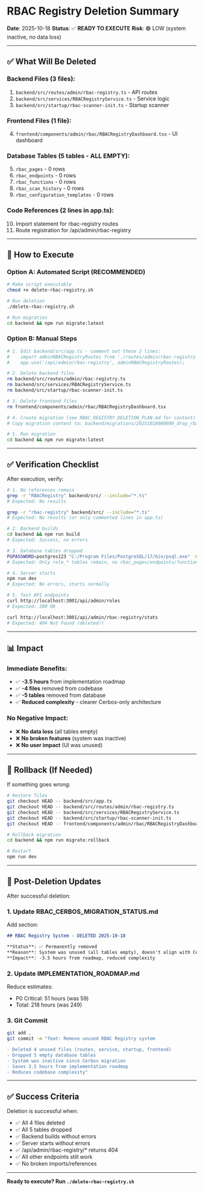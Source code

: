 # RBAC Registry Deletion Summary

**Date**: 2025-10-18
**Status**: ✅ **READY TO EXECUTE**
**Risk**: 🟢 LOW (system inactive, no data loss)

---

## ✅ What Will Be Deleted

### Backend Files (3 files):
1. `backend/src/routes/admin/rbac-registry.ts` - API routes
2. `backend/src/services/RBACRegistryService.ts` - Service logic
3. `backend/src/startup/rbac-scanner-init.ts` - Startup scanner

### Frontend Files (1 file):
4. `frontend/components/admin/rbac/RBACRegistryDashboard.tsx` - UI dashboard

### Database Tables (5 tables - ALL EMPTY):
5. `rbac_pages` - 0 rows
6. `rbac_endpoints` - 0 rows
7. `rbac_functions` - 0 rows
8. `rbac_scan_history` - 0 rows
9. `rbac_configuration_templates` - 0 rows

### Code References (2 lines in app.ts):
10. Import statement for rbac-registry routes
11. Route registration for /api/admin/rbac-registry

---

## 🚀 How to Execute

### Option A: Automated Script (RECOMMENDED)

```bash
# Make script executable
chmod +x delete-rbac-registry.sh

# Run deletion
./delete-rbac-registry.sh

# Run migration
cd backend && npm run migrate:latest
```

### Option B: Manual Steps

```bash
# 1. Edit backend/src/app.ts - comment out these 2 lines:
#    import adminRBACRegistryRoutes from './routes/admin/rbac-registry';
#    app.use('/api/admin/rbac-registry', adminRBACRegistryRoutes);

# 2. Delete backend files
rm backend/src/routes/admin/rbac-registry.ts
rm backend/src/services/RBACRegistryService.ts
rm backend/src/startup/rbac-scanner-init.ts

# 3. Delete frontend files
rm frontend/components/admin/rbac/RBACRegistryDashboard.tsx

# 4. Create migration (see RBAC_REGISTRY_DELETION_PLAN.md for content)
# Copy migration content to: backend/migrations/20251018000000_drop_rbac_registry_tables.js

# 5. Run migration
cd backend && npm run migrate:latest
```

---

## ✅ Verification Checklist

After execution, verify:

```bash
# 1. No references remain
grep -r "RBACRegistry" backend/src/ --include="*.ts"
# Expected: No results

grep -r "rbac-registry" backend/src/ --include="*.ts"
# Expected: No results (or only commented lines in app.ts)

# 2. Backend builds
cd backend && npm run build
# Expected: Success, no errors

# 3. Database tables dropped
PGPASSWORD=postgres123 "C:/Program Files/PostgreSQL/17/bin/psql.exe" -U postgres -h localhost -p 5432 -d sports_management -c "SELECT tablename FROM pg_tables WHERE schemaname = 'public' AND tablename LIKE 'rbac_%' ORDER BY tablename;"
# Expected: Only role_* tables remain, no rbac_pages/endpoints/functions/scan_history/configuration_templates

# 4. Server starts
npm run dev
# Expected: No errors, starts normally

# 5. Test API endpoints
curl http://localhost:3001/api/admin/roles
# Expected: 200 OK

curl http://localhost:3001/api/admin/rbac-registry/stats
# Expected: 404 Not Found (deleted!)
```

---

## 📊 Impact

### Immediate Benefits:
- ✅ **-3.5 hours** from implementation roadmap
- ✅ **-4 files** removed from codebase
- ✅ **-5 tables** removed from database
- ✅ **Reduced complexity** - clearer Cerbos-only architecture

### No Negative Impact:
- ❌ **No data loss** (all tables empty)
- ❌ **No broken features** (system was inactive)
- ❌ **No user impact** (UI was unused)

---

## 🔄 Rollback (If Needed)

If something goes wrong:

```bash
# Restore files
git checkout HEAD -- backend/src/app.ts
git checkout HEAD -- backend/src/routes/admin/rbac-registry.ts
git checkout HEAD -- backend/src/services/RBACRegistryService.ts
git checkout HEAD -- backend/src/startup/rbac-scanner-init.ts
git checkout HEAD -- frontend/components/admin/rbac/RBACRegistryDashboard.tsx

# Rollback migration
cd backend && npm run migrate:rollback

# Restart
npm run dev
```

---

## 📝 Post-Deletion Updates

After successful deletion:

### 1. Update RBAC_CERBOS_MIGRATION_STATUS.md
Add section:
```markdown
## RBAC Registry System - DELETED 2025-10-18

**Status**: ✅ Permanently removed
**Reason**: System was unused (all tables empty), doesn't align with Cerbos
**Impact**: -3.5 hours from roadmap, reduced complexity
```

### 2. Update IMPLEMENTATION_ROADMAP.md
Reduce estimates:
- P0 Critical: 51 hours (was 59)
- Total: 218 hours (was 249)

### 3. Git Commit
```bash
git add .
git commit -m "feat: Remove unused RBAC Registry system

- Deleted 4 unused files (routes, service, startup, frontend)
- Dropped 5 empty database tables
- System was inactive since Cerbos migration
- Saves 3.5 hours from implementation roadmap
- Reduces codebase complexity"
```

---

## ✅ Success Criteria

Deletion is successful when:
- ✅ All 4 files deleted
- ✅ All 5 tables dropped
- ✅ Backend builds without errors
- ✅ Server starts without errors
- ✅ /api/admin/rbac-registry/* returns 404
- ✅ All other endpoints still work
- ✅ No broken imports/references

---

**Ready to execute? Run `./delete-rbac-registry.sh`**
